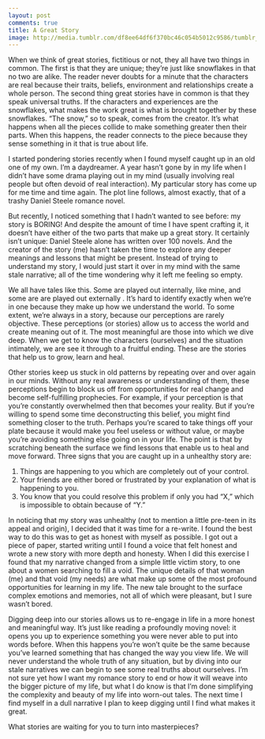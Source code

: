 ```yaml
---
layout: post
comments: true
title: A Great Story
image: http://media.tumblr.com/df8ee64df6f370bc46c054b5012c9586/tumblr_inline_n5mybjM14u1qc5937.jpg
---
```


When we think of great stories, fictitious or not, they all have two things in common. The first is that they are unique; they’re just like snowflakes in that no two are alike. The reader never doubts for a minute that the characters are real because their traits, beliefs, environment and relationships create a whole person. The second thing great stories have in common is that they speak universal truths. If the characters and experiences are the snowflakes, what makes the work great is what is brought together by these snowflakes. “The snow,” so to speak, comes from the creator. It’s what happens when all the pieces collide to make something greater then their parts. When this happens, the reader connects to the piece because they sense something in it that is true about life. 

I started pondering stories recently when I found myself caught up in an old one of my own. I’m a daydreamer. A year hasn’t gone by in my life when I didn’t have some drama playing out in my mind (usually involving real people but often devoid of real interaction). My particular story has come up for me time and time again. The plot line follows, almost exactly, that of a trashy Daniel Steele romance novel. 

But recently, I noticed something that I hadn’t wanted to see before: my story is BORING! And despite the amount of time I have spent crafting it, it doesn’t have either of the two parts that make up a great story. It certainly isn’t unique: Daniel Steele alone has written over 100 novels. And the creator of the story (me) hasn’t taken the time to explore any deeper meanings and lessons that might be present. Instead of trying to understand my story, I would just start it over in my mind with the same stale narrative; all of the time wondering why it left me feeling so empty. 

We all have tales like this. Some are played out internally, like mine, and some are are played out externally . It’s hard to identify exactly when we’re in one because they make up how we understand the world. To some extent, we’re always in a story, because our perceptions are rarely objective. These perceptions (or stories) allow us to access the world and create meaning out of it. The most meaningful are those into which we dive deep. When we get to know the characters (ourselves) and the situation intimately, we are see it through to a fruitful ending. These are the stories that help us to grow, learn and heal.

Other stories keep us stuck in old patterns by repeating over and over again in our minds. Without any real awareness or understanding of them, these perceptions begin to block us off from opportunities for real change and become self-fulfilling prophecies. For example, if your perception is that you’re constantly overwhelmed then that becomes your reality. But if you’re willing to spend some time deconstructing this belief, you might find something closer to the truth. Perhaps you’re scared to take things off your plate because it would make you feel useless or without value, or maybe you’re avoiding something else going on in your life. The point is that by scratching beneath the surface we find lessons that enable us to heal and move forward.
Three signs that you are caught up in a unhealthy story are:

1. Things are happening to you which are completely out of your control.
2. Your friends are either bored or frustrated by your explanation of what is happening to you.
3. You know that you could resolve this problem if only you had “X,” which is impossible to obtain because of “Y.” 

In noticing that my story was unhealthy (not to mention a little pre-teen in its appeal and origin), I decided that it was time for a re-write. I found the best way to do this was to get as honest with myself as possible. I got out a piece of paper, started writing until I found a voice that felt honest and wrote a new story with more depth and honesty. When I did this exercise I found that my narrative changed from a simple little victim story, to one about a women searching to fill a void. The unique details of that woman (me) and that void (my needs) are what make up some of the most profound opportunities for learning in my life. The new tale brought  to the surface complex emotions and memories, not all of which were pleasant, but I sure wasn’t bored.

Digging deep into our stories allows us to re-engage in life in a more honest and meaningful way. It’s just like reading a profoundly moving novel: it opens you up to experience something you were never able to put into words before. When this happens you’re won’t quite be the same because you’ve learned something that has changed the way you view life. We will never understand the whole truth of any situation, but by diving into our stale narratives we can begin to see some real truths about ourselves. I’m not sure yet how I want my romance story to end or how it will weave into the bigger picture of my life, but what I do know is that I’m done simplifying the complexity and beauty of my life into worn-out tales. The next time I find myself in a dull narrative I plan to keep digging until I find what makes it great.

What stories are waiting for you to turn into masterpieces?